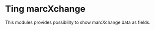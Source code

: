 Ting marcXchange
================

This modules provides possibility to show marcXchange data as fields.
